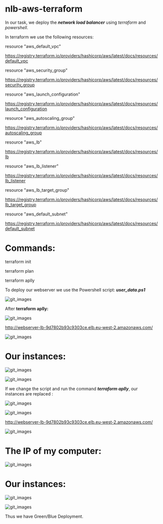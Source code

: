 # nlb-aws-terraform

In our task, we deploy the ***network load balancer*** using *terraform* and *powershell*.

In terraform we use the following resources:

resource "aws_default_vpc"

https://registry.terraform.io/providers/hashicorp/aws/latest/docs/resources/default_vpc


resource "aws_security_group"

https://registry.terraform.io/providers/hashicorp/aws/latest/docs/resources/security_group


resource "aws_launch_configuration"

https://registry.terraform.io/providers/hashicorp/aws/latest/docs/resources/launch_configuration


resource "aws_autoscaling_group"

https://registry.terraform.io/providers/hashicorp/aws/latest/docs/resources/autoscaling_group


resource "aws_lb"

https://registry.terraform.io/providers/hashicorp/aws/latest/docs/resources/lb


resource "aws_lb_listener"

https://registry.terraform.io/providers/hashicorp/aws/latest/docs/resources/lb_listener


resource "aws_lb_target_group"

https://registry.terraform.io/providers/hashicorp/aws/latest/docs/resources/lb_target_group


resource "aws_default_subnet"

https://registry.terraform.io/providers/hashicorp/aws/latest/docs/resources/default_subnet


# Commands:

terraform init

terraform plan

terraform aplly

To deploy our webserver we use the Powershell script: ***user_data.ps1***

![git_images](./images/ps1_1.png)

After **terraform aplly:**

![git_images](./images/1_1.png)

http://webserver-lb-9d7802b93c9303ce.elb.eu-west-2.amazonaws.com/

![git_images](./images/2.png)

# Our instances:

![git_images](./images/3_1.png)

![git_images](./images/3_2.png)

If we change the script and run the command ***terraform aplly***, our instances are replaced :

![git_images](./images/ps1_2.png)

![git_images](./images/1_2.png)

http://webserver-lb-9d7802b93c9303ce.elb.eu-west-2.amazonaws.com/

![git_images](./images/5.png)

# The IP of my computer:

![git_images](./images/6.png)

# Our instances:

![git_images](./images/3_2.png)

![git_images](./images/4_2.png)


Thus we have Green/Blue Deployment.

